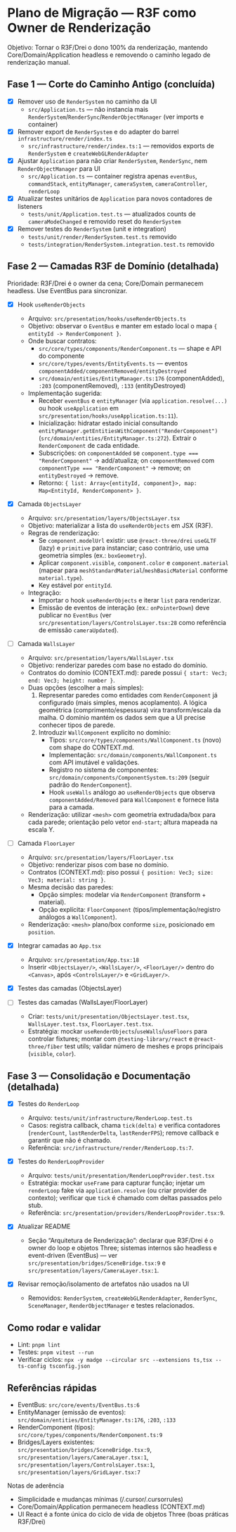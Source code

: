 # Plano de Migração — R3F como Owner de Renderização

Objetivo: Tornar o R3F/Drei o dono 100% da renderização, mantendo Core/Domain/Application headless e removendo o caminho legado de renderização manual.

## Fase 1 — Corte do Caminho Antigo (concluída)
- [x] Remover uso de `RenderSystem` no caminho da UI
  - `src/Application.ts` — não instancia mais `RenderSystem`/`RenderSync`/`RenderObjectManager` (ver imports e container)
- [x] Remover export de `RenderSystem` e do adapter do barrel `infrastructure/render/index.ts`
  - `src/infrastructure/render/index.ts:1` — removidos exports de `RenderSystem` e `createWebGLRenderAdapter`
- [x] Ajustar `Application` para não criar `RenderSystem`, `RenderSync`, nem `RenderObjectManager` para UI
  - `src/Application.ts` — container registra apenas `eventBus`, `commandStack`, `entityManager`, `cameraSystem`, `cameraController`, `renderLoop`
- [x] Atualizar testes unitários de `Application` para novos contadores de listeners
  - `tests/unit/Application.test.ts` — atualizados counts de `cameraModeChanged` e removido reset do `RenderSystem`
- [x] Remover testes do `RenderSystem` (unit e integration)
  - `tests/unit/render/RenderSystem.test.ts` removido
  - `tests/integration/RenderSystem.integration.test.ts` removido

## Fase 2 — Camadas R3F de Domínio (detalhada)

Prioridade: R3F/Drei é o owner da cena; Core/Domain permanecem headless. Use EventBus para sincronizar.

- [x] Hook `useRenderObjects`
  - Arquivo: `src/presentation/hooks/useRenderObjects.ts`
  - Objetivo: observar o `EventBus` e manter em estado local o mapa `{ entityId -> RenderComponent }`.
  - Onde buscar contratos:
    - `src/core/types/components/RenderComponent.ts` — shape e API do componente
    - `src/core/types/events/EntityEvents.ts` — eventos `componentAdded/componentRemoved/entityDestroyed`
    - `src/domain/entities/EntityManager.ts:176` (componentAdded), `:203` (componentRemoved), `:133` (entityDestroyed)
  - Implementação sugerida:
    - Receber `eventBus` e `entityManager` (via `application.resolve(...)` ou hook `useApplication` em `src/presentation/hooks/useApplication.ts:11`).
    - Inicialização: hidratar estado inicial consultando `entityManager.getEntitiesWithComponent("RenderComponent")` (`src/domain/entities/EntityManager.ts:272`). Extrair o `RenderComponent` de cada entidade.
    - Subscrições: on `componentAdded` se `component.type === "RenderComponent"` → add/atualiza; on `componentRemoved` com `componentType === "RenderComponent"` → remove; on `entityDestroyed` → remove.
    - Retorno: `{ list: Array<{entityId, component}>, map: Map<EntityId, RenderComponent> }`.

- [x] Camada `ObjectsLayer`
  - Arquivo: `src/presentation/layers/ObjectsLayer.tsx`
  - Objetivo: materializar a lista do `useRenderObjects` em JSX (R3F).
  - Regras de renderização:
    - Se `component.modelUrl` existir: use `@react-three/drei` `useGLTF` (lazy) e `primitive` para instanciar; caso contrário, use uma geometria simples (ex.: `boxGeometry`).
    - Aplicar `component.visible`, `component.color` e `component.material` (mapear para `meshStandardMaterial`/`meshBasicMaterial` conforme `material.type`).
    - Key estável por `entityId`.
  - Integração:
    - Importar o hook `useRenderObjects` e iterar `list` para renderizar.
    - Emissão de eventos de interação (ex.: `onPointerDown`) deve publicar no `EventBus` (ver `src/presentation/layers/ControlsLayer.tsx:28` como referência de emissão `cameraUpdated`).

- [ ] Camada `WallsLayer`
  - Arquivo: `src/presentation/layers/WallsLayer.tsx`
  - Objetivo: renderizar paredes com base no estado do domínio.
  - Contratos do domínio (CONTEXT.md): parede possui `{ start: Vec3; end: Vec3; height: number }`.
  - Duas opções (escolher a mais simples):
    1) Representar paredes como entidades com `RenderComponent` já configurado (mais simples, menos acoplamento). A lógica geométrica (comprimento/espessura) vira transform/escala da malha. O domínio mantém os dados sem que a UI precise conhecer tipos de parede.
    2) Introduzir `WallComponent` explícito no domínio:
       - Tipos: `src/core/types/components/WallComponent.ts` (novo) com shape do CONTEXT.md.
       - Implementação: `src/domain/components/WallComponent.ts` com API imutável e validações.
       - Registro no sistema de componentes: `src/domain/components/ComponentSystem.ts:209` (seguir padrão do `RenderComponent`).
       - Hook `useWalls` análogo ao `useRenderObjects` que observa `componentAdded/Removed` para `WallComponent` e fornece lista para a camada.
  - Renderização: utilizar `<mesh>` com geometria extrudada/box para cada parede; orientação pelo vetor `end-start`; altura mapeada na escala Y.

- [ ] Camada `FloorLayer`
  - Arquivo: `src/presentation/layers/FloorLayer.tsx`
  - Objetivo: renderizar pisos com base no domínio.
  - Contratos (CONTEXT.md): piso possui `{ position: Vec3; size: Vec3; material: string }`.
  - Mesma decisão das paredes:
    - Opção simples: modelar via `RenderComponent` (transform + material).
    - Opção explícita: `FloorComponent` (tipos/implementação/registro análogos a `WallComponent`).
  - Renderização: `<mesh>` plano/box conforme `size`, posicionado em `position`.

- [x] Integrar camadas ao `App.tsx`
  - Arquivo: `src/presentation/App.tsx:18`
  - Inserir `<ObjectsLayer/>`, `<WallsLayer/>`, `<FloorLayer/>` dentro do `<Canvas>`, após `<ControlsLayer/>` e `<GridLayer/>`.

- [x] Testes das camadas (ObjectsLayer)
- [ ] Testes das camadas (WallsLayer/FloorLayer)
  - Criar: `tests/unit/presentation/ObjectsLayer.test.tsx`, `WallsLayer.test.tsx`, `FloorLayer.test.tsx`.
  - Estratégia: mockar `useRenderObjects`/`useWalls`/`useFloors` para controlar fixtures; montar com `@testing-library/react` e `@react-three/fiber` test utils; validar número de meshes e props principais (`visible`, `color`).

## Fase 3 — Consolidação e Documentação (detalhada)

- [x] Testes do `RenderLoop`
  - Arquivo: `tests/unit/infrastructure/RenderLoop.test.ts`
  - Casos: registra callback, chama `tick(delta)` e verifica contadores (`renderCount`, `lastRenderDelta`, `lastRenderFPS`); remove callback e garantir que não é chamado.
  - Referência: `src/infrastructure/render/RenderLoop.ts:7`.

- [x] Testes do `RenderLoopProvider`
  - Arquivo: `tests/unit/presentation/RenderLoopProvider.test.tsx`
  - Estratégia: mockar `useFrame` para capturar função; injetar um `renderLoop` fake via `application.resolve` (ou criar provider de contexto); verificar que `tick` é chamado com deltas passados pelo stub.
  - Referência: `src/presentation/providers/RenderLoopProvider.tsx:9`.

- [x] Atualizar README
  - Seção “Arquitetura de Renderização”: declarar que R3F/Drei é o owner do loop e objetos Three; sistemas internos são headless e event-driven (EventBus) — ver `src/presentation/bridges/SceneBridge.tsx:9` e `src/presentation/layers/CameraLayer.tsx:1`.

- [x] Revisar remoção/isolamento de artefatos não usados na UI
  - Removidos: `RenderSystem`, `createWebGLRenderAdapter`, `RenderSync`, `SceneManager`, `RenderObjectManager` e testes relacionados.

## Como rodar e validar
- Lint: `pnpm lint`
- Testes: `pnpm vitest --run`
- Verificar ciclos: `npx -y madge --circular src --extensions ts,tsx --ts-config tsconfig.json`

## Referências rápidas
- EventBus: `src/core/events/EventBus.ts:6`
- EntityManager (emissão de eventos): `src/domain/entities/EntityManager.ts:176`, `:203`, `:133`
- RenderComponent (tipos): `src/core/types/components/RenderComponent.ts:9`
- Bridges/Layers existentes: `src/presentation/bridges/SceneBridge.tsx:9`, `src/presentation/layers/CameraLayer.tsx:1`, `src/presentation/layers/ControlsLayer.tsx:1`, `src/presentation/layers/GridLayer.tsx:7`

Notas de aderência
- Simplicidade e mudanças mínimas (/.cursor/.cursorrules)
- Core/Domain/Application permanecem headless (CONTEXT.md)
- UI React é a fonte única do ciclo de vida de objetos Three (boas práticas R3F/Drei)
